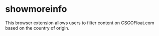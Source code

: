 # showmoreinfo
This browser extension allows users to filter content on CSGOFloat.com based on the country of origin. 
